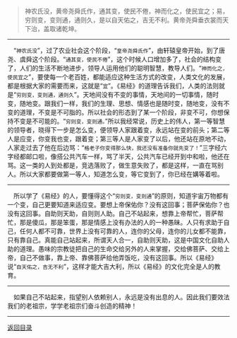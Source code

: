> 神农氏没，黄帝尧舜氏作，通其变，使民不倦，神而化之，使民宜之；易，穷则变，变则通，通则久，是以自天佑之，吉无不利。黄帝尧舜垂衣裳而天下治，盖取诸乾坤。
___
&emsp;“``神农氏没``”，过了农业社会这个阶段，“``皇帝尧舜氏作``”，由轩辕皇帝开始，到了唐尧、虞舜这个阶段。“``通其变，使民不倦``”，这个时候人口增加多了，社会的结构变了，人们的生活不断地进步，领导人运用他们的聪明智慧，教导人们。“``神而化之，使民宜之``”，要使每一个老百姓，都能适应这种生活方式的改变，人类文化的发展，都是根据大家的需要而来，这就是“``宜``”。《易经》的道理告诉我们，人类的法则就是“``穷则变，变则通，通则久``”。天地间没有不变的事情，天地间的一切事情，随时变，随地变。跟我们一样，我们的生理、思想、情感也是随时变，随地变，没有不变的道理，不变是不可脂的。所以社会的形态到了某一个阶段，非变不可，你想保持不变是不可能的。“``穷则变，变则通。``”所以我经常说，历史上的伟人，第一等智慧的领导者，晓得下一步是怎么变，便领导人家跟着变，永远站在变的前头；第二等人是应变，你变我也变，跟着变；第三等人是人家变了以后，他还站在原地不动，人家走过去了他在后边骂：“``格老子你变得那么快，我还没有准备你就先变了！``”三字经六字经都邮口啦，像搭公共汽车一样，骂了半天，公共汽车已经开到中和啦，他还在骂。这一类的人到处都是，竞选落败了，做生意失败了，都是这样，一直在骂别人。所以大家都要做第一等人，知道怎么变，等它变到了，你已经在媾等着啦。
___
&emsp;所以学了《易经》的人，要懂得这个“``穷则变，变则通``”的原则，知道宇宙万物都有一个变，自己更要知道来适应变。要想上帝保佑你？没有这回事；菩萨保佑你？也没有这回事。自助则天助，自则则人助。自己不站起来，想靠上帝帮忙，菩萨帮忙，那是傻瓜，那是笨蛋，那是情感上没有办法的人的一种愚昧。人只有求助于自己，任何人都不可靠，世界上没有可靠的人，连你的父母，连你的儿女都不能靠，只有靠自己。真能自己站起来，所谓天人合一，自助则天助，这是中国文化自助人助的道理。愚味的宗教徒把自己的生命交给另外的人来掌握，交给佛菩萨、交给上帝，自己不做事，靠上帝、靠佛菩萨给他弄饭吃，没有这回事。所以《易经》说“``自天佑之，吉无不利``”，这样才能大吉大利，所以《易经》的文化完全是人的教育。
___
&emsp;如果自己不站起来，指望别人依赖别人，永远是没有出息的人。因此我们要效法我们的老祖宗，学学老祖宗们奋斗创造的精神！
___
[返回目录](../../master/README.md#目录)